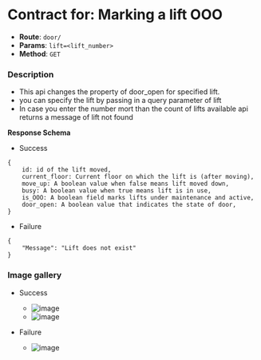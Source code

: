 # Contract for: Marking a lift OOO

- **Route**: `door/`
- **Params**: `lift=<lift_number>`
- **Method**: `GET`

### Description

- This api changes the property of door_open for specified lift.
- you can specify the lift by passing in a query parameter of lift
- In case you enter the number mort than the count of lifts available api returns a message of lift not found

**Response Schema**

- Success

```
{
    id: id of the lift moved,
    current_floor: Current floor on which the lift is (after moving),
    move_up: A boolean value when false means lift moved down,
    busy: A boolean value when true means lift is in use,
    is_OOO: A boolean field marks lifts under maintenance and active,
    door_open: A boolean value that indicates the state of door,
}
```

- Failure

```
{
    "Message": "Lift does not exist"
}
```

### Image gallery

- Success

  - ![image](https://user-images.githubusercontent.com/57758447/221789563-bf868040-ac94-46f8-b655-c4b3b391fb46.png)
  - ![image](https://user-images.githubusercontent.com/57758447/221789613-75648f5c-88e8-434a-abba-3ba3d00f1bcc.png)

- Failure
  - ![image](https://user-images.githubusercontent.com/57758447/221789534-262aae70-dd92-4c82-a4ae-4b9d8a968600.png)
